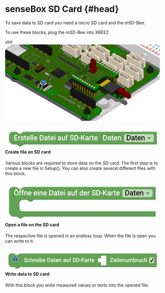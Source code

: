 # senseBox SD Card {#head}

<div class="description">To save data to SD card you need a micro SD card and the mSD-Bee. 
</div>
<p>To use these blocks, plug the mSD-Bee into XBEE2</p> slot
<div class="container">
    <div class="row">
        <div class="col-md-12" id="mSD-Bee">
            <img src="../pictures/components/mSD-bee.png" alt="block" align="center">
        </div>
    </div>


<div class="container">
    <div class="row">
        <div class="col-md-6" id="createSD">
            <img src="../pictures/blocks/sd/sd1.png" alt="block" align="left">
        </div>
        <div class="col-md-6">
            <h4>Create file on SD card </h4>
            Various blocks are required to store data on the SD card. The first step is to create a new file in Setup(). You can also create several different files with this block. 
        </div>
    </div>
</div>

<div class="line"></div>

<div class="container">
    <div class="row">
        <div class="col-md-6" id="openSD">
            <img src="../pictures/blocks/sd/sd2.png" alt="block" align="left">
        </div>
        <div class="col-md-6">
            <h4>Open a file on the SD card </h4>
           The respective file is opened in an endless loop. When the file is open you can write to it. 
        </div>
    </div>
</div>


<div class="container">
    <div class="row">
        <div class="col-md-6" id="saveSD">
            <img src="../pictures/blocks/sd/sd3.png" alt="block" align="left">
        </div>
        <div class="col-md-6">
        <h4>Write data to SD card </h4>
            With this block you write measured values or texts into the opened file. 
        </div>
    </div>
</div>

